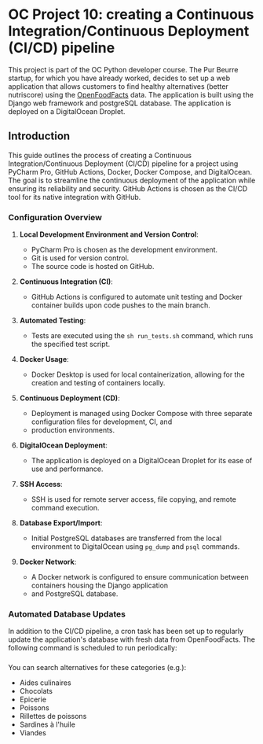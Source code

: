 # OC Project 10: creating a Continuous Integration/Continuous Deployment (CI/CD) pipeline

This project is part of the OC Python developer course. The Pur Beurre startup, for which you have already worked, 
decides to set up a web application that allows customers to find healthy alternatives (better nutriscore) using the
[OpenFoodFacts](https://fr.openfoodfacts.org/) data. The application is built using the Django web framework and 
postgreSQL database. The application is deployed on a DigitalOcean Droplet.

## Introduction

This guide outlines the process of creating a Continuous Integration/Continuous Deployment (CI/CD) pipeline for a
project using PyCharm Pro, GitHub Actions, Docker, Docker Compose, and DigitalOcean. The goal is to streamline the
continuous deployment of the application while ensuring its reliability and security. GitHub Actions is chosen as
the CI/CD tool for its native integration with GitHub.

### Configuration Overview

1. **Local Development Environment and Version Control**:
   
   - PyCharm Pro is chosen as the development environment.
   - Git is used for version control.
   - The source code is hosted on GitHub.

2. **Continuous Integration (CI)**:

   - GitHub Actions is configured to automate unit testing and Docker container builds upon code pushes to the main branch.

3. **Automated Testing**:

   - Tests are executed using the `sh run_tests.sh` command, which runs the specified test script.

4. **Docker Usage**:

   - Docker Desktop is used for local containerization, allowing for the creation and testing of containers locally.

5. **Continuous Deployment (CD)**:

   - Deployment is managed using Docker Compose with three separate configuration files for development, CI, and
   - production environments.

6. **DigitalOcean Deployment**:

   - The application is deployed on a DigitalOcean Droplet for its ease of use and performance.

7. **SSH Access**:

   - SSH is used for remote server access, file copying, and remote command execution.

8. **Database Export/Import**:

   - Initial PostgreSQL databases are transferred from the local environment to DigitalOcean using `pg_dump` and `psql` commands.

9. **Docker Network**:

   - A Docker network is configured to ensure communication between containers housing the Django application 
   - and PostgreSQL database.

### Automated Database Updates

In addition to the CI/CD pipeline, a cron task has been set up to regularly update the application's database 
with fresh data from OpenFoodFacts. The following command is scheduled to run periodically:


###
You can search alternatives for these categories (e.g.):

* Aides culinaires
* Chocolats
* Epicerie
* Poissons
* Rillettes de poissons
* Sardines à l'huile
* Viandes